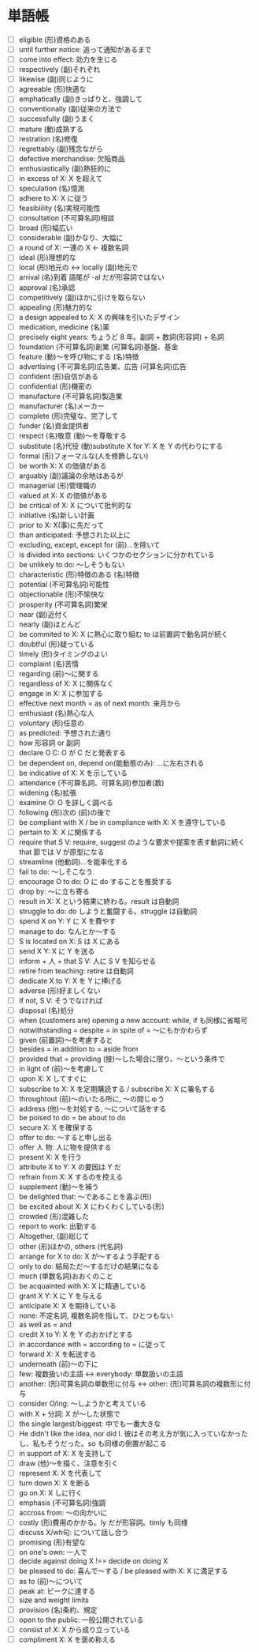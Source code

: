 # 単語帳

- [ ] eligible (形)資格のある
- [ ] until further notice: 追って通知があるまで
- [ ] come into effect: 効力を生じる
- [ ] respectively (副)それぞれ
- [ ] likewise (副)同じように
- [ ] agreeable (形)快適な
- [ ] emphatically (副)きっぱりと、強調して
- [ ] conventionally (副)従来の方法で
- [ ] successfully (副)うまく
- [ ] mature (動)成熟する
- [ ] restration (名)修復
- [ ] regrettably (副)残念ながら
- [ ] defective merchandise:  欠陥商品
- [ ] enthusiastically (副)熱狂的に
- [ ] in excess of X: X を超えて
- [ ] speculation (名)憶測
- [ ] adhere to X: X に従う
- [ ] feasiblility (名)実現可能性
- [ ] consultation (不可算名詞)相談
- [ ] broad (形)幅広い
- [ ] considerable (副)かなり、大幅に
- [ ] a round of X: 一連の X ← 複数名詞
- [ ] ideal (形)理想的な
- [ ] local (形)地元の <-> locally (副)地元で
- [ ] arrival (名)到着 語尾が -al だが形容詞ではない
- [ ] approval (名)承認
- [ ] competitively (副)ほかに引けを取らない
- [ ] appealing (形)魅力的な
- [ ] a design appealed to X: X の興味を引いたデザイン
- [ ] medication, medicine (名)薬
- [ ] precisely eight years: ちょうど 8 年。副詞 + 数詞(形容詞) + 名詞
- [ ] foundation (不可算名詞)創業 (可算名詞)基盤、基金
- [ ] feature (動)〜を呼び物にする (名)特徴
- [ ] advertising (不可算名詞)広告業、広告 (可算名詞)広告
- [ ] confident (形)自信がある
- [ ] confidential (形)機密の
- [ ] manufacture (不可算名詞)製造業
- [ ] manufacturer (名)メーカー
- [ ] complete (形)完璧な、完了して
- [ ] funder (名)資金提供者
- [ ] respect (名)敬意 (動)〜を尊敬する
- [ ] substitute (名)代役 (動)substitute X for Y: X を Y の代わりにする
- [ ] formal (形)フォーマルな(人を修飾しない)
- [ ] be worth X: X の価値がある
- [ ] arguably (副)議論の余地はあるが
- [ ] managerial (形)管理職の
- [ ] valued at X: X の価値がある
- [ ] be critical of X: X について批判的な
- [ ] initiative (名)新しい計画
- [ ] prior to X: X(事)に先だって
- [ ] than anticipated: 予想された以上に
- [ ] excluding, except, except for (前)...を除いて
- [ ] is divided into sections: いくつかのセクションに分かれている
- [ ] be unlikely to do: 〜しそうもない
- [ ] characteristic (形)特徴のある (名)特徴
- [ ] potential (不可算名詞)可能性
- [ ] objectionable (形)不愉快な
- [ ] prosperity (不可算名詞)繁栄
- [ ] near (副)近付く
- [ ] nearly (副)ほとんど
- [ ] be commited to X: X に熱心に取り組む to は前置詞で動名詞が続く
- [ ] doubtful (形)疑っている
- [ ] timely (形)タイミングのよい
- [ ] complaint (名)苦情
- [ ] regarding (前)〜に関する
- [ ] regardless of X: X に関係なく
- [ ] engage in X: X に参加する
- [ ] effective next month = as of next month: 来月から
- [ ] enthusiast (名)熱心な人
- [ ] voluntary (形)任意の
- [ ] as predicted: 予想された通り
- [ ] how 形容詞 or 副詞
- [ ] declare O C: O が C だと発表する
- [ ] be dependent on, depend on(能動態のみ): ...に左右される
- [ ] be indicative of X: X を示している
- [ ] attendance (不可算名詞、可算名詞)参加者(数)
- [ ] widening (名)拡張
- [ ] examine O: O を詳しく調べる
- [ ] following (形)次の (前)の後で
- [ ] be compliant with X / be in compliance with X: X を遵守している
- [ ] pertain to X: X に関係する
- [ ] require that S V: require, suggest のような要求や提案を表す動詞に続く that 節では V が原型になる
- [ ] streamline (他動詞)...を能率化する
- [ ] fail to do: 〜しそこなう
- [ ] encourage O to do: O に do することを推奨する
- [ ] drop by: 〜に立ち寄る
- [ ] result in X: X という結果に終わる。result は自動詞
- [ ] struggle to do: do しようと奮闘する。struggle は自動詞
- [ ] spend X on Y: Y に X を費やす
- [ ] manage to do: なんとか〜する
- [ ] S is located on X: S は X にある
- [ ] send X Y: X に Y を送る
- [ ] inform + 人 + that S V: 人に S V を知らせる
- [ ] retire from teaching: retire は自動詞
- [ ] dedicate X to Y: X を Y に捧げる
- [ ] adverse (形)好ましくない
- [ ] If not, S V: そうでなければ
- [ ] disposal (名)処分
- [ ] when (customers are) opening a new account: while, if も同様に省略可
- [ ] notwithstanding = despite = in spite of = 〜にもかかわらず
- [ ] given (前置詞)〜を考慮すると
- [ ] besides = in addition to = aside from
- [ ] provided that = providing (接)〜した場合に限り、〜という条件で
- [ ] in light of (前)〜を考慮して
- [ ] upon X: X してすぐに
- [ ] subscribe to X: X を定期購読する / subscribe X: X に署名する
- [ ] throughtout (前)〜のいたる所に, 〜の間じゅう
- [ ] address (他)〜を対処する, 〜について話をする
- [ ] be poised to do = be about to do
- [ ] secure X: X を確保する
- [ ] offer to do: 〜すると申し出る
- [ ] offer 人 物: 人に物を提供する
- [ ] present X: X を行う
- [ ] attribute X to Y: X の要因は Y だ
- [ ] refrain from X: X するのを控える
- [ ] supplement (動)〜を補う
- [ ] be delighted that: 〜であることを喜ぶ(形)
- [ ] be excited about X: X にわくわくしている(形)
- [ ] crowded (形)混雑した
- [ ] report to work: 出勤する
- [ ] Altogether, (副)総じて
- [ ] other (形)ほかの, others (代名詞)
- [ ] arrange for X to do: X が〜するよう手配する
- [ ] only to do: 結局ただ〜するだけの結果になる
- [ ] much (単数名詞)おおくのこと
- [ ] be acquainted with X: X に精通している
- [ ] grant X Y: X に Y を与える
- [ ] anticipate X: X を期待している
- [ ] none: 不定名詞, 複数名詞を指して、ひとつもない
- [ ] as well as = and
- [ ] credit X to Y: X を Y のおかげとする
- [ ] in accordance with  = according to = に従って
- [ ] forward X: X を転送する
- [ ] underneath (前)〜の下に
- [ ] few: 複数扱いの主語 ↔ everybody: 単数扱いの主語
- [ ] another: (形)可算名詞の単数形に付与 ↔ other: (形)可算名詞の複数形に付与
- [ ] consider O/ing: 〜しようかと考えている
- [ ] with X + 分詞: X が〜した状態で
- [ ] the single largest/biggest: 中でも一番大きな
- [ ] He didn't like the idea, nor did I. 彼はその考え方が気に入っていなかったし、私もそうだった。so も同様の倒置が起こる
- [ ] in support of X: X を支持して
- [ ] draw (他)〜を描く、注意を引く
- [ ] represent X: X を代表して
- [ ] turn down X: X を断る
- [ ] go on X: X しに行く
- [ ] emphasis (不可算名詞)強調
- [ ] accross from: 〜の向かいに
- [ ] costly (形)費用のかかる。ly だが形容詞。timly も同様
- [ ] discuss X/wh句: について話し合う
- [ ] promising (形)有望な
- [ ] on one's own: 一人で
- [ ] decide against doing X !== decide on doing X
- [ ] be pleased to do: 喜んで〜する / be pleased with X: X に満足する
- [ ] as to (前)〜について
- [ ] peak at: ピークに達する
- [ ] size and weight limits
- [ ] provision (名)条約、規定
- [ ] open to the public: 一般公開されている
- [ ] consist of X: X から成り立っている
- [ ] compliment X: X を褒め称える